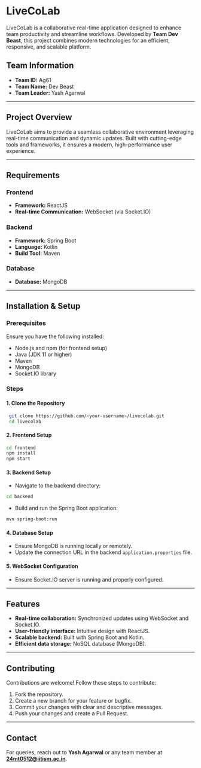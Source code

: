 # LiveCoLab

LiveCoLab is a collaborative real-time application designed to enhance team productivity and streamline workflows. Developed by **Team Dev Beast**, this project combines modern technologies for an efficient, responsive, and scalable platform.

## Team Information
- **Team ID:** Ag61
- **Team Name:** Dev Beast
- **Team Leader:** Yash Agarwal

---

## Project Overview
LiveCoLab aims to provide a seamless collaborative environment leveraging real-time communication and dynamic updates. Built with cutting-edge tools and frameworks, it ensures a modern, high-performance user experience.

---

## Requirements

### Frontend
- **Framework:** ReactJS
- **Real-time Communication:** WebSocket (via Socket.IO)

### Backend
- **Framework:** Spring Boot
- **Language:** Kotlin
- **Build Tool:** Maven

### Database
- **Database:** MongoDB

---

## Installation & Setup

### Prerequisites
Ensure you have the following installed:
- Node.js and npm (for frontend setup)
- Java (JDK 11 or higher)
- Maven
- MongoDB
- Socket.IO library

### Steps

#### 1. Clone the Repository
```bash
 git clone https://github.com/<your-username>/livecolab.git
 cd livecolab
```

#### 2. Frontend Setup
```bash
cd frontend
npm install
npm start
```

#### 3. Backend Setup
- Navigate to the backend directory:
```bash
cd backend
```
- Build and run the Spring Boot application:
```bash
mvn spring-boot:run
```

#### 4. Database Setup
- Ensure MongoDB is running locally or remotely.
- Update the connection URL in the backend `application.properties` file.

#### 5. WebSocket Configuration
- Ensure Socket.IO server is running and properly configured.

---

## Features
- **Real-time collaboration:** Synchronized updates using WebSocket and Socket.IO.
- **User-friendly interface:** Intuitive design with ReactJS.
- **Scalable backend:** Built with Spring Boot and Kotlin.
- **Efficient data storage:** NoSQL database (MongoDB).

---

## Contributing
Contributions are welcome! Follow these steps to contribute:
1. Fork the repository.
2. Create a new branch for your feature or bugfix.
3. Commit your changes with clear and descriptive messages.
4. Push your changes and create a Pull Request.


---

## Contact
For queries, reach out to **Yash Agarwal** or any team member at **24mt0512@iitism.ac.in**.


